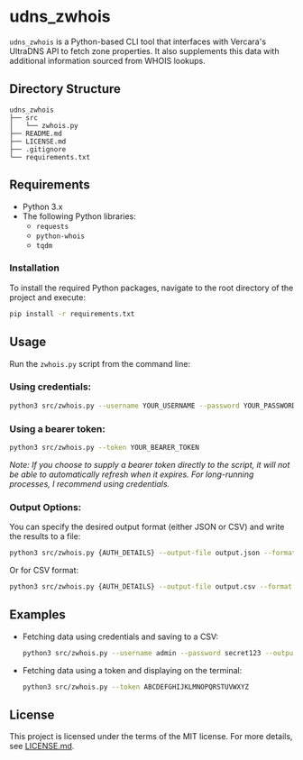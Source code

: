 # udns_zwhois

`udns_zwhois` is a Python-based CLI tool that interfaces with Vercara's UltraDNS API to fetch zone properties. It also supplements this data with additional information sourced from WHOIS lookups.

## Directory Structure

```
udns_zwhois
├── src
│   └── zwhois.py
├── README.md
├── LICENSE.md
├── .gitignore
└── requirements.txt
```

## Requirements

- Python 3.x
- The following Python libraries:
  - `requests`
  - `python-whois`
  - `tqdm`

### Installation

To install the required Python packages, navigate to the root directory of the project and execute:

```bash
pip install -r requirements.txt
```

## Usage

Run the `zwhois.py` script from the command line:

### Using credentials:

```bash
python3 src/zwhois.py --username YOUR_USERNAME --password YOUR_PASSWORD
```

### Using a bearer token:

```bash
python3 src/zwhois.py --token YOUR_BEARER_TOKEN
```

_Note: If you choose to supply a bearer token directly to the script, it will not be able to automatically refresh when it expires. For long-running processes, I recommend using credentials._

### Output Options:

You can specify the desired output format (either JSON or CSV) and write the results to a file:

```bash
python3 src/zwhois.py {AUTH_DETAILS} --output-file output.json --format json
```

Or for CSV format:

```bash
python3 src/zwhois.py {AUTH_DETAILS} --output-file output.csv --format csv
```

## Examples

- Fetching data using credentials and saving to a CSV:

  ```bash
  python3 src/zwhois.py --username admin --password secret123 --output-file data.csv --format csv
  ```

- Fetching data using a token and displaying on the terminal:

  ```bash
  python3 src/zwhois.py --token ABCDEFGHIJKLMNOPQRSTUVWXYZ
  ```

## License

This project is licensed under the terms of the MIT license. For more details, see [LICENSE.md](./LICENSE.md).
```